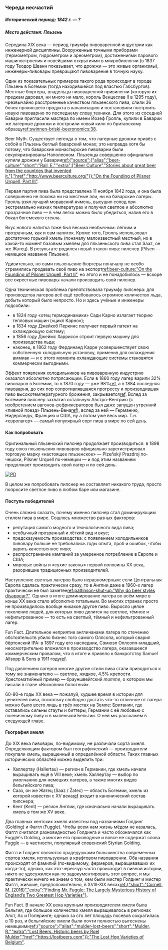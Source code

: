 ### Череда несчастий
##### Исторический период: 1842 г. — ?
##### Место действия: Пльзень

Середина XIX века — период триумфа пивоваренной индустрии как инженерной дисциплины. Вооруженные точными приборами (термометром, гидрометром и ареометром), достижениями парового машиностроения и новейшими открытиями в микробиологии (в 1837 году Теодор Шванн показывает, что дрожжи — это живые организмы), инженеры-пивовары превращают пивоварение в точную науку.

Один из показательных примеров такого рода происходит в городе Пльзень в Богемии (тогда находившейся под властью Габсбургов). Местные бюргеры, владельцы пивоваренной привилегии (которую их предкам даровал, ни много ни мало, король Венцеслав II в 1295 году), чрезвычайно расстроенные качеством пльзенского пива, слили 36 бочек прокисшего продукта в канализацию и постановили построить новую пивоварню по последнему слову техники. Для этого из соседней Баварии пригласили мастера по имени Йозеф Гролль, купили в Баварии же лагерные дрожжи и построили новый килн по британскому образцу[ref:swinnen-briski-beeronomics:38]().

Beer Myth. Существует легенда о том, что лагерные дрожжи привёз с собой в Пльзень беглый баварский монах; это неправда хотя бы потому, что баварские монастырские пивоварни были секуляризированы Наполеоном. Пльзенцы совершенно официально купили дрожжи у Баварии[ref:{"source":{"alias":"beer-culture","short":"Rail, E.","extra":["Beer Culture","Stories about great beer from the countries that invented it."],"href":"http://www.beerculture.org/"}}:"On the Founding of Pilsner Urquell, Part III"](http://www.beerculture.org/2012/09/19/on-the-founding-of-pilsner-urquell-mistakes/).

Первая партия пива была представлена 11 ноября 1842 года, и она была совершенно не похожа ни на местные эли, ни на баварские лагеры. Гролль взял лучший моравский ячмень, высушил солод при экстремально низких температурах и получил светлое и абсолютно прозрачное пиво — в чём легко можно было убедиться, налив его в бокал богемского стекла.

Вкус нового напитка тоже был весьма необычным: лёгким и прозрачным, как и сам напиток. Кроме того, Гролль использовал достаточно горький хмель (поначалу малоизвестный местный, но в какой-то момент базовым хмелем для пльзеньского пива стал Saaz, он же Жатец). В результате родился новый эталон пива: пилснер (Pilsen — немецкое название Пльзени).

Удивительно, но сами пльзеньские бюргеры поначалу не особо стремились продавать своё пиво на экспорт[ref:beer-culture:"On the Founding of Pilsner Urquell, Part II"](http://www.beerculture.org/2012/08/29/pilsner-urquell-founding-document-of-1839/), но этого и не понадобилось — вскоре все окрестные пивовары начали производить свой пилснер.

Одна техническая проблема препятствовала триумфу пилснера: для производства лагеров всё ещё требовалось огромное количество льда, добыть который было непросто. Но и здесь учёные и инженеры подсобили:
  * в 1824 году «отец термодинамики» Сади Карно излагает теорию тепловых машин («цикл Карно»); 
  * в 1834 году Джейкоб Перкинс получает первый патент на охлаждающую систему;
  * в 1856 году Джеймс Харрисон строит первую машину для производства льда;
  * наконец, в 1862 году Фердинанд Карре усовершенствует свою собственную холодильную установку, применив для охлаждения аммиак — и с этого момента охлаждающие системы становятся коммерчески выгодными.

Эффект появления холодильников на пивоваренную индустрию оказался абсолютно потрясающим. Если в 1860 году лагер варили 32% пивоваров в Богемии, то в 1870 году — уже 98%[ref](https://en.wikipedia.org/wiki/Lager), а в 1884 последняя пивоварня, до сих пор сопротивлявшаяся прогрессу и производившая пиво высокотемпературного брожения, закрывается[ref](https://czechbeeralliance.co.uk/bohemian-brewing-history). Вслед за Богемией пилснер захватил остальную Австро-Венгрию (с изобретением вагонов-рефрижераторов был даже запущен утренний «пивной поезд» Пльзень-Вена[ref](https://www.prazdroj.cz/en/our-story/history)), вслед за ней — Германию, Нидерланды, Францию и США, ну а потом уже весь мир. Т.н. «евролагер» — самый популярный сорт пива в мире по сей день.

#### Как попробовать

Оригинальный пльзенский пилснер продолжает производиться: в 1898 году союз пльзеньских пивоваров официально зарегистрировал торговую марку «настоящее пльзенское» — Plzeňský Prazdroj по-чешски, Pilsner Urquell по-немецки — и под этим названием продолжает производить свой лагер и по сей день.

[![PD](/img/Pilsner-1896.jpg "Новогодняя открытка «Привет из Пльзени». 1896 год")]()

В целом же попробовать пилснер не составляет никакого труда, просто попросите светлое пиво в любом баре или магазине.

#### Поступь победителей

Очень сложно сказать, почему именно пилснер стал доминирующим стилем пива в мире. Сошлось множество разных факторов:
  * репутация самого модного и технологичного вида пива;
  * необычный прозрачный и лёгкий вид и вкус;
  * предсказуемость производства: с появлением холодильников пивовару больше не требовались годы опыта, проб и ошибок, чтобы варить качественное пиво;
  * распространение кампаний за умеренное потребление в Европе и США;
  * мировые войны и «сухие законы» первой половины XX века, разорившие традиционных производителей.

Наступление светлых лагеров было неравномерным: если Центральная Европа сдалась практически сразу, то в Англии даже в 1960-х лагер практически не был заметен[ref:pattinson-shut-up:"Why do beer styles disappear?"](http://barclayperkins.blogspot.com/2008/05/why-to-beer-styles-disappear.html). Однако в итоге доминирование лагера во всём мире в конце XX века стало абсолютно тотальным. Во многих странах просто не производилось вообще никакое другое пиво. Выросло целое поколение людей, для которых пиво делится на светлое, тёмное и нефильтрованное — то есть на светлый, тёмный и нефильтрованный лагер.

Fun Fact. Длительное неприятие англичанами лагера по стечению обстоятельств убило бизнес того самого Оллсопа, который сварил бёртонский IPA: в 1897 году его наследник, Сэмюэл Оллсопп-младший, неосмотрительно вложился в производство лагера, оказавшееся коммерческим провалом, что в итоге и привело к банкротству Samuel Allsopp & Sons в 1911 году[ref](https://en.wikipedia.org/wiki/Samuel_Allsopp_%26_Sons).

Под давлением лагеров многие другие стили пива стали приводиться к тому же знаменателю — светлое, жидкое, 4.5% крепости. Хрестоматийный пример — брауншвейгский *mumme*, о котором мы писали в главе «Восковник болотный».

60-80-е годы XX века — пожалуй, худшее время в истории для ценителей пива, поскольку свободно достать что-то отличное от лагера можно было всего лишь в трёх местах на Земле: Британии, где оставались сильны стауты и биттеры, Германии с её любовью с пшеничному пиву и в маленькой Бельгии. О ней мы расскажем в следующей главе.

#### География хмеля

До XIX века пивовары, по-видимому, не различали сорта хмеля. Определяющим фактором был географический — производители покупали хмель, выращенный в определённой области. Таких главных исторических областей можно выделить три:
  * Халлертау (Hallertau) — регион в Германии, где хмель начали выращивать ещё в VIII веке; хмель Халлертау — выбор по умолчанию для немецких лагеров, а также многих видов бельгийского пива;
  * Сааз, он же Жатец (Saaz / Žatec) — область Богемии, хмель из которой известен с XV века[ref](https://en.wikipedia.org/wiki/Saaz_hops) входит в канонический состав пилснера;
  * Кент (Kent) — регион Англии, где изначально начали выращивать хмель в том же XV веке.
  
Два главных кентских хмеля известны под названиями Голдинг (Golding) и Фаггл (Fuggle). Чтобы всем нам жизнь мёдом не казалась, Фаггл считался разновидностью Голдинга и часто обозначался как Fuggle's Golding, а многие его производные и вовсе не содержат слова Fuggle — в частности, популярный словенский Styrian Golding.

Фаггл и Голдинг являются прадедушками большинства современных сортов хмеля, используемых в крафтовом пивоварении. Оба названия происходят от фамилий (по-видимому, фермеров, выращивавших их когда-то), однако, как это чересчур часто происходит в пивной истории, никто не удосужился как-то задокументировать этот вопрос, и мы практически ничего не знаем о том, кем были мистер Голдинг и мистер Фаггл, жившие, предположительно, в XVIII-XIX веках[ref:{"short":"Cornell, M. (2016)","extra":"Finding Mr. Fuggle: The Largely Mysterious History of England’s Two Greatest Hop Varieties"}](https://www.beeradvocate.com/articles/13523/finding-mr-fuggle-the-largely-mysterious-history-of-englands-two-greatest-hop-varieties/).

Fun Fact. В начале XX века крупным производителем хмеля была Бельгия, где большое количество хмеля выращивалось в регионах Алст, Ас и Поперинге; однако за сто лет площадь посевов сократилась в 10 раз, и бельгийские хмели были почти полностью вытеснены немецкими[ref:{"source":{"alias":"mulder-lost-beers","short":"Mulder, R.","extra":"Lost Beers. Historic beers by Roel Mulder","href":"https://lostbeers.com"}}:"The Lost Hop Varieties of Belgium"](https://lostbeers.com/the-lost-hop-varieties-of-belgium/).
